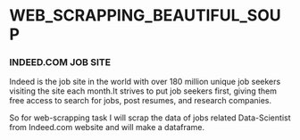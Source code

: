 # WEB_SCRAPPING_BEAUTIFUL_SOUP
### INDEED.COM JOB SITE
Indeed is the job site in the world with over 180 million unique job seekers visiting the site each month.It strives to put job seekers first, giving them free access to search for jobs, post resumes, and research companies.

So for web-scrapping task I will scrap the data of jobs related Data-Scientist from Indeed.com website and will make a dataframe.
